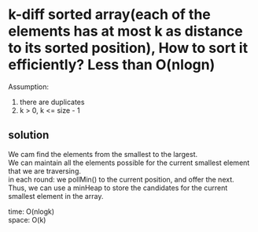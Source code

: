 # k-diff sorted array(each of the elements has at most k as distance to its sorted position), How to sort it efficiently? Less than O(nlogn)
Assumption:<br>
1. there are duplicates
2. k > 0, k <= size - 1

## solution
We cam find the elements from the smallest to the largest.<br>
We can maintain all the elements possible for the current smallest element that we are traversing.<br>
in each round: we pollMin() to the current position, and offer the next.<br>
Thus, we can use a minHeap to store the candidates for the current smallest element in the array.<br>

time: O(nlogk)<br>
space: O(k)
